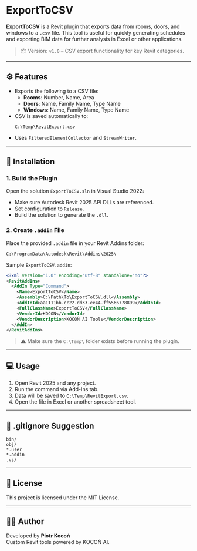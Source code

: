 # ExportToCSV

**ExportToCSV** is a Revit plugin that exports data from rooms, doors, and windows to a `.csv` file. This tool is useful for quickly generating schedules and exporting BIM data for further analysis in Excel or other applications.

> 📦 Version: `v1.0` – CSV export functionality for key Revit categories.

---

## ⚙️ Features

- Exports the following to a CSV file:
  - **Rooms**: Number, Name, Area
  - **Doors**: Name, Family Name, Type Name
  - **Windows**: Name, Family Name, Type Name
- CSV is saved automatically to:
  ```
  C:\Temp\RevitExport.csv
  ```
- Uses `FilteredElementCollector` and `StreamWriter`.

---

## 🧩 Installation

### 1. Build the Plugin

Open the solution `ExportToCSV.sln` in Visual Studio 2022:

- Make sure Autodesk Revit 2025 API DLLs are referenced.
- Set configuration to `Release`.
- Build the solution to generate the `.dll`.

### 2. Create `.addin` File

Place the provided `.addin` file in your Revit Addins folder:

```
C:\ProgramData\Autodesk\Revit\Addins\2025\
```

Sample `ExportToCSV.addin`:

```xml
<?xml version="1.0" encoding="utf-8" standalone="no"?>
<RevitAddIns>
  <AddIn Type="Command">
    <Name>ExportToCSV</Name>
    <Assembly>C:\Path\To\ExportToCSV.dll</Assembly>
    <AddInId>aa1111bb-cc22-dd33-ee44-ff5566778899</AddInId>
    <FullClassName>ExportToCSV</FullClassName>
    <VendorId>KOCON</VendorId>
    <VendorDescription>KOCOŃ AI Tools</VendorDescription>
  </AddIn>
</RevitAddIns>
```

> ⚠️ Make sure the `C:\Temp\` folder exists before running the plugin.

---

## 💻 Usage

1. Open Revit 2025 and any project.
2. Run the command via Add-Ins tab.
3. Data will be saved to `C:\Temp\RevitExport.csv`.
4. Open the file in Excel or another spreadsheet tool.

---

## 🧼 .gitignore Suggestion

```gitignore
bin/
obj/
*.user
*.addin
.vs/
```

---

## 📜 License

This project is licensed under the MIT License.

---

## 👨‍💻 Author

Developed by **Piotr Kocoń**  
Custom Revit tools powered by KOCOŃ AI.
